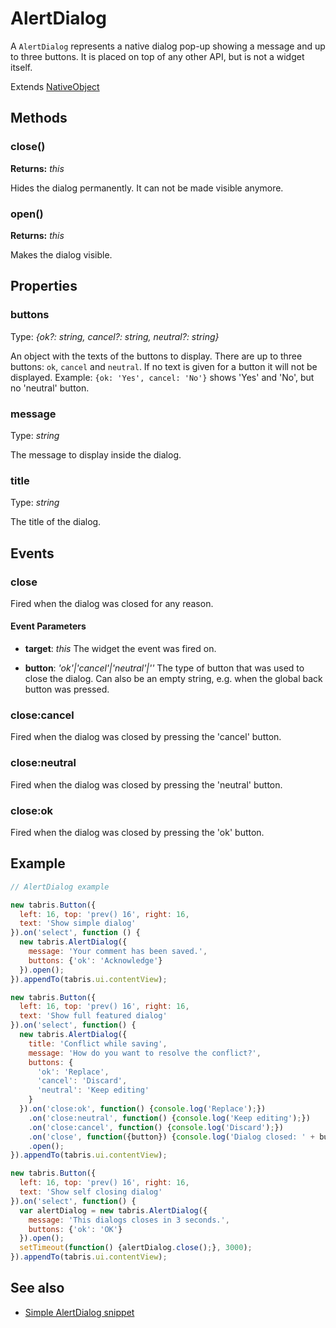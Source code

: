 ---
---
# AlertDialog

A `AlertDialog` represents a native dialog pop-up showing a message and up to three buttons. It is placed on top of any other API, but is not a widget itself.

Extends [NativeObject](NativeObject.md)

## Methods

### close()

**Returns:** *this*

Hides the dialog permanently. It can not be made visible anymore.

### open()

**Returns:** *this*

Makes the dialog visible.


## Properties

### buttons

Type: *{ok?: string, cancel?: string, neutral?: string}*

An object with the texts of the buttons to display. There are up to three buttons: `ok`, `cancel` and `neutral`. If no text is given for a button it will not be displayed. Example: `{ok: 'Yes', cancel: 'No'}` shows 'Yes' and 'No', but no 'neutral' button.

### message

Type: *string*

The message to display inside the dialog.

### title

Type: *string*

The title of the dialog.


## Events

### close

Fired when the dialog was closed for any reason.

#### Event Parameters 

- **target**: *this*
    The widget the event was fired on.

- **button**: *'ok'|'cancel'|'neutral'|''*
    The type of button that was used to close the dialog. Can also be an empty string, e.g. when the global back button was pressed.




### close:cancel

Fired when the dialog was closed by pressing the 'cancel' button.


### close:neutral

Fired when the dialog was closed by pressing the 'neutral' button.


### close:ok

Fired when the dialog was closed by pressing the 'ok' button.



## Example

```js
// AlertDialog example

new tabris.Button({
  left: 16, top: 'prev() 16', right: 16,
  text: 'Show simple dialog'
}).on('select', function () {
  new tabris.AlertDialog({
    message: 'Your comment has been saved.',
    buttons: {'ok': 'Acknowledge'}
  }).open();
}).appendTo(tabris.ui.contentView);

new tabris.Button({
  left: 16, top: 'prev() 16', right: 16,
  text: 'Show full featured dialog'
}).on('select', function() {
  new tabris.AlertDialog({
    title: 'Conflict while saving',
    message: 'How do you want to resolve the conflict?',
    buttons: {
      'ok': 'Replace',
      'cancel': 'Discard',
      'neutral': 'Keep editing'
    }
  }).on('close:ok', function() {console.log('Replace');})
    .on('close:neutral', function() {console.log('Keep editing');})
    .on('close:cancel', function() {console.log('Discard');})
    .on('close', function({button}) {console.log('Dialog closed: ' + button);})
    .open();
}).appendTo(tabris.ui.contentView);

new tabris.Button({
  left: 16, top: 'prev() 16', right: 16,
  text: 'Show self closing dialog'
}).on('select', function() {
  var alertDialog = new tabris.AlertDialog({
    message: 'This dialogs closes in 3 seconds.',
    buttons: {'ok': 'OK'}
  }).open();
  setTimeout(function() {alertDialog.close();}, 3000);
}).appendTo(tabris.ui.contentView);
```
## See also

- [Simple AlertDialog snippet](https://github.com/eclipsesource/tabris-js/tree/v2.0.0-beta2/snippets/alertdialog.js)
